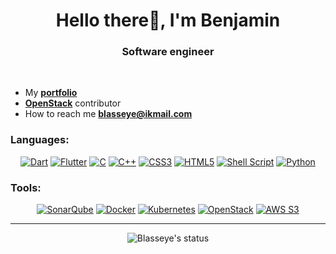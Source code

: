 <h1 align="center">Hello there🖖, I'm Benjamin</h1>
<h3 align="center">Software engineer</h3>
<br>

- My **[portfolio](https://portfolio.blasseye.fr/)**
- **[OpenStack](https://www.openstack.org/blog/new-in-openstack-bobcat-horizon-team-introduces-time-based-one-time-password-totp-authentication-support/)** contributor 
- How to reach me **[blasseye@ikmail.com](blasseye@ikmail.com)**

<h3>Languages:</h3>

<div align="center" id="languages">
<a href="https://dart.dev/">
<img src="https://img.shields.io/badge/dart-%230175C2.svg?style=for-the-badge&logo=dart&logoColor=white" 
alt="Dart"/></a>
<a href="https://flutter.dev/">
<img src="https://img.shields.io/badge/Flutter-%2302569B.svg?style=for-the-badge&logo=Flutter&logoColor=white" 
alt="Flutter"/></a>
<a href="https://www.w3schools.com/c/">
<img src="https://img.shields.io/badge/c-%2300599C.svg?style=for-the-badge&logo=c&logoColor=white" 
alt="C"/></a>
<a href="https://www.w3schools.com/cpp/">
<img src="https://img.shields.io/badge/c++-%2300599C.svg?style=for-the-badge&logo=c%2B%2B&logoColor=white" 
alt="C++"/></a>
<a href="https://www.w3schools.com/css/">
<img src="https://img.shields.io/badge/css3-%231572B6.svg?style=for-the-badge&logo=css3&logoColor=white" 
alt="CSS3"/></a>
<a href="https://www.w3schools.com/html/">
<img src="https://img.shields.io/badge/html5-%23E34F26.svg?style=for-the-badge&logo=html5&logoColor=white"
alt="HTML5"/></a>
<a href="https://www.learnshell.org/">
<img src="https://img.shields.io/badge/shell_script-%23121011.svg?style=for-the-badge&logo=gnu-bash&logoColor=white"
alt="Shell Script"/></a>
<a href="https://www.w3schools.com/python/">
<img src="https://img.shields.io/badge/python-3670A0?style=for-the-badge&logo=python&logoColor=ffdd54"
alt="Python"/></a>
</div>

<h3>Tools:</h3>

<div align="center" id="tools">
<a href="https://www.sonarsource.com/">
<img src="https://img.shields.io/badge/SonarQube-black?style=for-the-badge&logo=sonarqube&logoColor=4E9BCD"
alt="SonarQube"/></a>
<a href="https://docs.docker.com/">
<img src="https://img.shields.io/badge/docker-%230db7ed.svg?style=for-the-badge&logo=docker&logoColor=white"
alt="Docker"/></a>
<a href="https://kubernetes.io/">
<img src="https://img.shields.io/badge/kubernetes-%23326ce5.svg?style=for-the-badge&logo=kubernetes&logoColor=white"
alt="Kubernetes"/></a>
<a href="https://www.openstack.org/">
<img src="https://img.shields.io/badge/Openstack-%23f01742.svg?style=for-the-badge&logo=openstack&logoColor=white"
alt="OpenStack"/></a>
<a href="https://aws.amazon.com/s3/">
<img src="https://img.shields.io/badge/AWS_S3-%23FF9900.svg?style=for-the-badge&logo=amazon-s3&logoColor=white"
alt="AWS S3"/></a>
</div>

---
<div align="center" id="gif">
  <img src="https://user-images.githubusercontent.com/81328619/213875785-400ae517-156b-4aca-a787-bac75d84c393.gif" alt="Blasseye's status">
</div>
